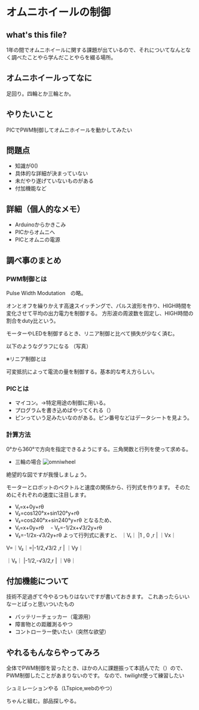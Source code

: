 # オムニホイールの制御

## what's this file?
1年の間でオムニホイールに関する課題が出ているので、それについてなんとなく調べたことやら学んだことやらを綴る場所。

## オムニホイールってなに
足回り。四輪とか三輪とか。

## やりたいこと
PICでPWM制御してオムニホイールを動かしてみたい

## 問題点
- 知識が0()
- 具体的な詳細が決まっていない
- 未だやり遂げていないものがある
- 付加機能など

## 詳細（個人的なメモ）
- Arduinoからかきこみ
- PICからオムニへ
- PICとオムニの電源

## 調べ事のまとめ

### PWM制御とは
Pulse Width Modutation　の略。

オンとオフを繰りかえす高速スイッチングで、パルス波形を作り、HIGH時間を変化させて平均の出力電力を制御する。
方形波の周波数を固定し、HIGH時間の割合をduty比という。

モーターやLEDを制御するとき、リニア制御と比べて損失が少なく済む。

以下のようなグラフになる
（写真）

※リニア制御とは

可変抵抗によって電流の量を制御する。基本的な考え方らしい。

### PICとは
- マイコン。→特定用途の制御に用いる。
- プログラムを書き込めばやってくれる（）
- ピンっていう足みたいなのがある。ピン番号などはデータシートを見よう。

### 計算方法
0°から360°で方向を指定できるようにする。三角関数と行列を使って求める。

- 三輪の場合
![omniwheel](https://user-images.githubusercontent.com/110577719/205429261-13ed6148-9634-4ab5-b50d-7dfdfab57d17.png)

絶望的な図ですが我慢しましょう。

モーターとロボットのベクトルと速度の関係から、行列式を作ります。
そのためにそれぞれの速度に注目します。
  - V₁=x+0y+rθ
  - V₂=cos120°x+sin120°y+rθ
  - V₃=cos240°x+sin240°y+rθ
となるため、
  - V₁=x+0y+rθ
　- V₂=-1/2x+√3/2y+rθ
  - V₃=-1/2x-√3/2y+rθ
よって行列式に表すと、
  ｜V₁｜ |1   , 0   ,r | ｜Vx｜
  
V=｜V₂｜=|-1/2,√3/2 ,r | ｜Vy｜

  ｜V₃｜ |-1/2,-√3/2,r | ｜Vθ｜

## 付加機能について
技術不足過ぎて今やるつもりはないですが書いておきます。
これあったらいいなーとぱっと思いついたもの
- バッテリーチェッカー（電源用）
- 障害物との距離測るやつ
- コントローラー使いたい（突然な欲望）

## やれるもんならやってみろ
全体でPWM制御を習ったとき、ほかの人に課題振って本読んでた（）ので、PWM制御したことがあまりないのです。
なので、twilight使って練習したい

シュミレーションやる（LTspice,webのやつ）

ちゃんと組む。部品探しやる。
